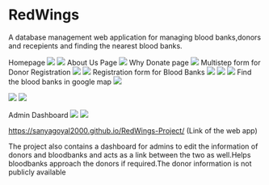 # RedWings


A database management web application for managing blood banks,donors and recepients and finding the nearest blood banks.


Homepage
![](ss/1.png)
![](ss/2.png)
About Us Page
![](ss/3.png)
Why Donate page
![](ss/4.png)
Multistep form for Donor Registration
![](ss/5.png)
![](ss/6.png)
Registration form for Blood Banks
![](ss/7.png)
![](ss/8.png)
![](ss/9.png)
Find the blood banks in google map
![](ss/10.png)

![](ss/11.png)
![](ss/12.png)

Admin Dashboard
![](ss/13.png)
![](ss/14.png)


https://sanyagoyal2000.github.io/RedWings-Project/     (Link of the web app)


The project also contains a dashboard for admins to edit the information of donors and bloodbanks and acts as a link between the two as well.Helps bloodbanks approach the donors if required.The donor information is not publicly available
